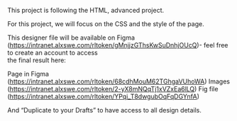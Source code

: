 This project is following the HTML, advanced project.

For this project, we will focus on the CSS and the style of the page.

This designer file will be available on Figma (https://intranet.alxswe.com/rltoken/gMnjjzGThsKwSuDnhjOUcQ)- feel free to create an account to access\
 the final result here:

Page in Figma (https://intranet.alxswe.com/rltoken/68cdhMouM62TGhgaVUhoWA)
Images (https://intranet.alxswe.com/rltoken/2-yX8mNQqTj1xVZxEa6lLQ)
Fig file (https://intranet.alxswe.com/rltoken/YPqi_T8dwgubOqFqDGYnfA)

And “Duplicate to your Drafts” to have access to all design details.